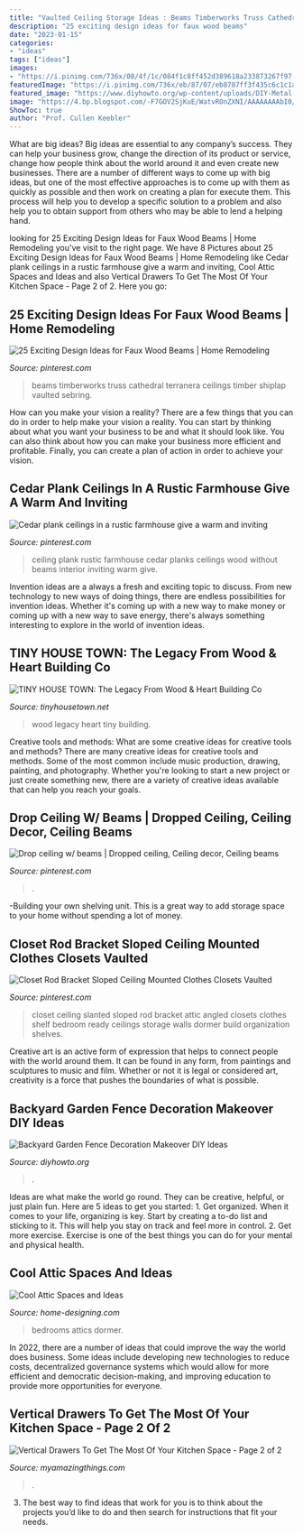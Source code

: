 ```yaml
---
title: "Vaulted Ceiling Storage Ideas : Beams Timberworks Truss Cathedral Terranera Ceilings Timber Shiplap Vaulted Sebring"
description: "25 exciting design ideas for faux wood beams"
date: "2023-01-15"
categories:
- "ideas"
tags: ["ideas"]
images:
- "https://i.pinimg.com/736x/08/4f/1c/084f1c8ff452d389618a233873267f97--plank-ceiling-rustic-farmhouse.jpg"
featuredImage: "https://i.pinimg.com/736x/eb/87/07/eb8707ff3f435c6c1c1a4f136e4243ca.jpg"
featured_image: "https://www.diyhowto.org/wp-content/uploads/DIY-Metal-Flower-Garden-Fence-Decor-20-Fence-Decoration-Makeover-DIY-Ideas-DIYHowto.jpg"
image: "https://4.bp.blogspot.com/-F7GOV2SjKuE/WatvROnZXNI/AAAAAAAAbI0/zNII-ToAdW0C56H4yoCA8bAwtyTrSmrfgCLcBGAs/s1600/legacy-wood-and-heart-14.jpg"
ShowToc: true
author: "Prof. Cullen Keebler"
---
```



What are big ideas?
Big ideas are essential to any company’s success. They can help your business grow, change the direction of its product or service, change how people think about the world around it and even create new businesses. There are a number of different ways to come up with big ideas, but one of the most effective approaches is to come up with them as quickly as possible and then work on creating a plan for execute them. This process will help you to develop a specific solution to a problem and also help you to obtain support from others who may be able to lend a helping hand.

	

		
looking for 25 Exciting Design Ideas for Faux Wood Beams | Home Remodeling you've visit to the right page. We have 8 Pictures about 25 Exciting Design Ideas for Faux Wood Beams | Home Remodeling like Cedar plank ceilings in a rustic farmhouse give a warm and inviting, Cool Attic Spaces and Ideas and also Vertical Drawers To Get The Most Of Your Kitchen Space - Page 2 of 2. Here you go:
		
    
## 25 Exciting Design Ideas For Faux Wood Beams | Home Remodeling

<img loading=lazy src="https://i.pinimg.com/736x/d6/50/7c/d6507c7e4ccfaa1767b343d14e699ce4.jpg" onerror="this.onerror=null;this.src='https://tse2.mm.bing.net/th?id=OIP.ml2nIoKP-GVavwMd2xsZXgHaKf&amp;pid=15.1';" alt="25 Exciting Design Ideas for Faux Wood Beams | Home Remodeling">

_Source: pinterest.com_

>beams timberworks truss cathedral terranera ceilings timber shiplap vaulted sebring. 

	

How can you make your vision a reality?
There are a few things that you can do in order to help make your vision a reality. You can start by thinking about what you want your business to be and what it should look like. You can also think about how you can make your business more efficient and profitable. Finally, you can create a plan of action in order to achieve your vision.

    
## Cedar Plank Ceilings In A Rustic Farmhouse Give A Warm And Inviting

<img loading=lazy src="https://i.pinimg.com/736x/08/4f/1c/084f1c8ff452d389618a233873267f97--plank-ceiling-rustic-farmhouse.jpg" onerror="this.onerror=null;this.src='https://tse1.mm.bing.net/th?id=OIP.9HOoqeWV-d3icJjxJjHNjQHaJ3&amp;pid=15.1';" alt="Cedar plank ceilings in a rustic farmhouse give a warm and inviting">

_Source: pinterest.com_

>ceiling plank rustic farmhouse cedar planks ceilings wood without beams interior inviting warm give. 

	

Invention ideas are a always a fresh and exciting topic to discuss. From new technology to new ways of doing things, there are endless possibilities for invention ideas. Whether it's coming up with a new way to make money or coming up with a new way to save energy, there's always something interesting to explore in the world of invention ideas.

    
## TINY HOUSE TOWN: The Legacy From Wood &amp; Heart Building Co

<img loading=lazy src="https://4.bp.blogspot.com/-F7GOV2SjKuE/WatvROnZXNI/AAAAAAAAbI0/zNII-ToAdW0C56H4yoCA8bAwtyTrSmrfgCLcBGAs/s1600/legacy-wood-and-heart-14.jpg" onerror="this.onerror=null;this.src='https://tse3.mm.bing.net/th?id=OIP.bVScOBBpc2rv4EoMyusyrAHaLG&amp;pid=15.1';" alt="TINY HOUSE TOWN: The Legacy From Wood &amp; Heart Building Co">

_Source: tinyhousetown.net_

>wood legacy heart tiny building. 

	

Creative tools and methods: What are some creative ideas for creative tools and methods?
There are many creative ideas for creative tools and methods. Some of the most common include music production, drawing, painting, and photography. Whether you're looking to start a new project or just create something new, there are a variety of creative ideas available that can help you reach your goals.

    
## Drop Ceiling W/ Beams | Dropped Ceiling, Ceiling Decor, Ceiling Beams

<img loading=lazy src="https://i.pinimg.com/736x/ab/7f/39/ab7f3988a6c0d289360c941352e2ccd8.jpg" onerror="this.onerror=null;this.src='https://tse2.mm.bing.net/th?id=OIP.2vgdEk8auSeTGB3xzmZTsgHaJ3&amp;pid=15.1';" alt="Drop ceiling w/ beams | Dropped ceiling, Ceiling decor, Ceiling beams">

_Source: pinterest.com_

>. 

	

-Building your own shelving unit. This is a great way to add storage space to your home without spending a lot of money.

    
## Closet Rod Bracket Sloped Ceiling Mounted Clothes Closets Vaulted

<img loading=lazy src="https://i.pinimg.com/736x/eb/87/07/eb8707ff3f435c6c1c1a4f136e4243ca.jpg" onerror="this.onerror=null;this.src='https://tse3.mm.bing.net/th?id=OIP.QA_TsA4zKO8iyBnMogHP3QHaNK&amp;pid=15.1';" alt="Closet Rod Bracket Sloped Ceiling Mounted Clothes Closets Vaulted">

_Source: pinterest.com_

>closet ceiling slanted sloped rod bracket attic angled closets clothes shelf bedroom ready ceilings storage walls dormer build organization shelves. 

	

Creative art is an active form of expression that helps to connect people with the world around them. It can be found in any form, from paintings and sculptures to music and film. Whether or not it is legal or considered art, creativity is a force that pushes the boundaries of what is possible.

    
## Backyard Garden Fence Decoration Makeover DIY Ideas

<img loading=lazy src="https://www.diyhowto.org/wp-content/uploads/DIY-Metal-Flower-Garden-Fence-Decor-20-Fence-Decoration-Makeover-DIY-Ideas-DIYHowto.jpg" onerror="this.onerror=null;this.src='https://tse2.mm.bing.net/th?id=OIP.CfBWLJtQSjk-m2t2pbmnbwHaLH&amp;pid=15.1';" alt="Backyard Garden Fence Decoration Makeover DIY Ideas">

_Source: diyhowto.org_

>. 

	

Ideas are what make the world go round. They can be creative, helpful, or just plain fun. Here are 5 ideas to get you started: 1. Get organized. When it comes to your life, organizing is key. Start by creating a to-do list and sticking to it. This will help you stay on track and feel more in control. 2. Get more exercise. Exercise is one of the best things you can do for your mental and physical health.

    
## Cool Attic Spaces And Ideas

<img loading=lazy src="http://cdn.home-designing.com/wp-content/uploads/2010/04/11-attic-space.jpg" onerror="this.onerror=null;this.src='https://tse1.mm.bing.net/th?id=OIP.OS0TsuhV70qJy0cfswI6BAHaE8&amp;pid=15.1';" alt="Cool Attic Spaces and Ideas">

_Source: home-designing.com_

>bedrooms attics dormer. 

	

In 2022, there are a number of ideas that could improve the way the world does business. Some ideas include developing new technologies to reduce costs, decentralized governance systems which would allow for more efficient and democratic decision-making, and improving education to provide more opportunities for everyone.

    
## Vertical Drawers To Get The Most Of Your Kitchen Space - Page 2 Of 2

<img loading=lazy src="https://myamazingthings.com/wp-content/uploads/2017/01/pull-out.jpg" onerror="this.onerror=null;this.src='https://tse3.mm.bing.net/th?id=OIP.6lSZtf_5BKsvQRHFYsSUkwHaLH&amp;pid=15.1';" alt="Vertical Drawers To Get The Most Of Your Kitchen Space - Page 2 of 2">

_Source: myamazingthings.com_

>. 

	

3. The best way to find ideas that work for you is to think about the projects you’d like to do and then search for instructions that fit your needs.

